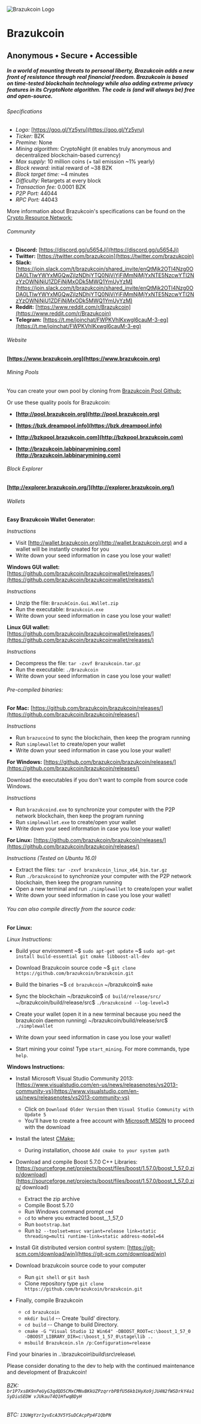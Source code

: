 ![Brazukcoin Logo](https://github.com/brazukcoin/brazukcoin/blob/master/src/Images/brazukcoin-logo.png)


# Brazukcoin

## Anonymous • Secure • Accessible

##### In a world of mounting threats to personal liberty, Brazukcoin adds a new front of resistance through real financial freedom. Brazukcoin is based on time-tested blockchain technology while also adding extreme privacy features in its CryptoNote algorithm. The code is (and will always be) free and open-source.




###### Specifications

- *Logo:* [https://goo.gl/Yz5yru](https://goo.gl/Yz5yru)
- *Ticker:* BZK
- *Premine:* None
- *Mining algorithm:* CryptoNight (it enables truly anonymous and decentralized blockchain-based currency)
- *Max supply:* 10 million coins (+ tail emission ~1% yearly)
- *Block reward:* initial reward of ~38 BZK
- *Block target time:* ~4 minutes
- *Difficulty:* Retargets at every block
- *Transaction fee:* 0.0001 BZK
- *P2P Port:* 44044
- *RPC Port:* 44043

More information about Brazukcoin's specifications can be found on the [Crypto Resource Network:](http://www.cryptoresourcenetwork.com/brazukcoin.html)




###### Community

- **Discord:** [https://discord.gg/u5654Jj](https://discord.gg/u5654Jj)
- **Twitter:** [https://twitter.com/brazukcoin](https://twitter.com/brazukcoin)
- **Slack:** [https://join.slack.com/t/brazukcoin/shared_invite/enQtMjk2OTI4Nzg0ODA0LTIwYWYxMGQwZjIzNDhjYTQ0NjViYjFiMmNjMjYxNTE5NzcwYTI2NzYzOWNiNjU1ZDFiNjMxODk5MWQ1YmUyYzM](https://join.slack.com/t/brazukcoin/shared_invite/enQtMjk2OTI4Nzg0ODA0LTIwYWYxMGQwZjIzNDhjYTQ0NjViYjFiMmNjMjYxNTE5NzcwYTI2NzYzOWNiNjU1ZDFiNjMxODk5MWQ1YmUyYzM)
- **Reddit:** [https://www.reddit.com/r/Brazukcoin](https://www.reddit.com/r/Brazukcoin)
- **Telegram:** [https://t.me/joinchat/FWPKVhIKxwgl6cauM-3-eg](https://t.me/joinchat/FWPKVhIKxwgl6cauM-3-eg)




###### Website

**[https://www.brazukcoin.org](https://www.brazukcoin.org)**




###### Mining Pools

You can create your own pool by cloning from [Brazukcoin Pool Github:](https://github.com/brazukcoin/pool.brazukcoin.org)

Or use these quality pools for Brazukcoin:

- **[http://pool.brazukcoin.org](http://pool.brazukcoin.org)**

- **[https://bzk.dreampool.info](https://bzk.dreampool.info)**

- **[http://bzkpool.brazukcoin.com](http://bzkpool.brazukcoin.com)**

- **[http://brazukcoin.labbinarymining.com](http://brazukcoin.labbinarymining.com)**




###### Block Explorer

**[http://explorer.brazukcoin.org/](http://explorer.brazukcoin.org/)**




###### Wallets


**Easy Brazukcoin Wallet Generator:**

*Instructions*
- Visit [http://wallet.brazukcoin.org](http://wallet.brazukcoin.org) and a wallet will be instantly created for you
- Write down your seed information in case you lose your wallet!

**Windows GUI wallet:**
[https://github.com/brazukcoin/brazukcoinwallet/releases/](https://github.com/brazukcoin/brazukcoinwallet/releases/)

*Instructions*
- Unzip the file: `BrazukCoin.Gui.Wallet.zip`
- Run the executable: `Brazukcoin.exe`
- Write down your seed information in case you lose your wallet!

**Linux GUI wallet:**
[https://github.com/brazukcoin/brazukcoinwallet/releases/](https://github.com/brazukcoin/brazukcoinwallet/releases/)

*Instructions*
- Decompress the file: `tar -zxvf Brazukcoin.tar.gz`
- Run the executable: `./Brazukcoin`
- Write down your seed information in case you lose your wallet!



###### Pre-compiled binaries:

**For Mac:**
[https://github.com/brazukcoin/brazukcoin/releases/](https://github.com/brazukcoin/brazukcoin/releases/)

*Instructions*
- Run `brazucoind` to sync the blockchain, then keep the program running
- Run `simplewallet` to create/open your wallet
- Write down your seed information in case you lose your wallet!


**For Windows:**
[https://github.com/brazukcoin/brazukcoin/releases/](https://github.com/brazukcoin/brazukcoin/releases/)

Download the executables if you don't want to compile from source code Windows.

*Instructions*
- Run `brazukcoind.exe` to synchronize your computer with the P2P network blockchain, then keep the program running
- Run `simplewallet.exe` to create/open your wallet
- Write down your seed information in case you lose your wallet!

**For Linux:**
[https://github.com/brazukcoin/brazukcoin/releases/](https://github.com/brazukcoin/brazukcoin/releases/)

*Instructions (Tested on Ubuntu 16.0)*
- Extract the files: `tar -zxvf brazukcoin_linux_x64_bin.tar.gz`
- Run `./brazukcoind` to synchronize your computer with the P2P network blockchain, then keep the program running
- Open a new terminal and run `./simplewallet` to create/open your wallet
- Write down your seed information in case you lose your wallet!



###### You can also compile directly from the source code:


**For Linux:**

*Linux Instructions:*

- Build your environment
~$ `sudo apt-get update`
~$ `sudo apt-get install build-essential git cmake libboost-all-dev`

- Download Brazukcoin source code
~$ `git clone ​https://github.com/brazukcoin/brazukcoin.git`

- Build the binaries
~$ `cd brazukcoin`
~/brazukcoin$ `make`

- Sync the blockchain
~/brazukcoin$ `cd build/release/src/`
~/brazukcoin/build/release/src$ `./brazukcoind --log-level=3`

- Create your wallet (open it in a new terminal because you need the
brazukcoin daemon running)
~/brazukcoin/build/release/src$ `./simplewallet`

- Write down your seed information in case you lose your wallet!

- Start mining your coins! Type `start_mining`. For more
commands, type `help`.


**Windows Instructions:**

- Install Microsoft Visual Studio Community 2013: [https://www.visualstudio.com/en-us/news/releasenotes/vs2013-community-vs](https://www.visualstudio.com/en-us/news/releasenotes/vs2013-community-vs)
  - Click on `Download Older Version` then `Visual Studio Community with Update 5`
  - You'll have to create a free account with [Microsoft MSDN](https://msdn.microsoft.com) to
proceed with the download

- Install the latest [CMake:](​https://cmake.org/download)
  - During installation, choose `Add cmake to your system path`

- Download and compile Boost 5.7.0 C++ Libraries: [https://sourceforge.net/projects/boost/files/boost/1.57.0/boost_1_57_0.zip/download](https://sourceforge.net/projects/boost/files/boost/1.57.0/boost_1_57_0.zip/
download)
  - Extract the zip archive
  - Compile Boost 5.7.0
  - Run Windows command prompt `cmd`
  - `cd` to where you extracted boost__1_57_0
  - Run `bootstrap.bat`
  - Run `b2 --toolset=msvc variant=release link=static threading=multi runtime-link=static address-model=64`

- Install Git distributed version control system: [https://git-scm.com/download/win](https://git-scm.com/download/win)

- Download brazukcoin source code to your computer
  - Run `git shell` or `git bash`
  - Clone repository type `git clone https://github.com/brazukcoin/brazukcoin.git`

- Finally, compile Brazukcoin
  - `cd brazukcoin`
  - `mkdir build` -- Create 'build' directory.
  - `cd build` -- Change to build Directory.
  - `cmake -G "Visual Studio 12 Win64" -DBOOST_ROOT=c:\boost_1_57_0 -DBOOST_LIBRARY_DIR=c:\boost_1_57_0\stage\lib ..`
  - `msbuild Brazukcoin.sln /p:Configuration=release`

Find your binaries in ..\brazukcoin\build\src\release\




Please consider donating to the dev to help with the continued maintenance and development of Brazukcoin!

###### BZK: `br1P7xs8K9nPeUyG3qdQD5CMxCMNvBKkUZPzqrrbPBfU56kb1HyXo9jJU4N2fWSDrkY4a1SyDiuSEDW vJUkauT4Q1HfwqBDyH`

###### BTC: `13UWgYzr1yvEcA3V5YSuDCAcpPp4F1QbPN`


